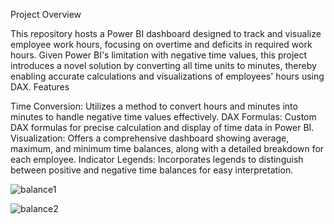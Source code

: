 Project Overview

This repository hosts a Power BI dashboard designed to track and visualize employee work hours, focusing on overtime and deficits in required work hours. Given Power BI's limitation with negative time values, this project introduces a novel solution by converting all time units to minutes, thereby enabling accurate calculations and visualizations of employees' hours using DAX.
Features

Time Conversion: Utilizes a method to convert hours and minutes into minutes to handle negative time values effectively.
DAX Formulas: Custom DAX formulas for precise calculation and display of time data in Power BI.
Visualization: Offers a comprehensive dashboard showing average, maximum, and minimum time balances, along with a detailed breakdown for each employee.
Indicator Legends: Incorporates legends to distinguish between positive and negative time balances for easy interpretation.

![balance1](https://github.com/marcoabcoding/Employee_Work-Hours_Balance_Power_BI_Project/assets/86270206/df468f24-41e5-4f4f-8620-712bad40925c)


![balance2](https://github.com/marcoabcoding/Employee_Work-Hours_Balance_Power_BI_Project/assets/86270206/eedbad8f-f8ba-4ebc-bb46-2ae6bd1309b6)
